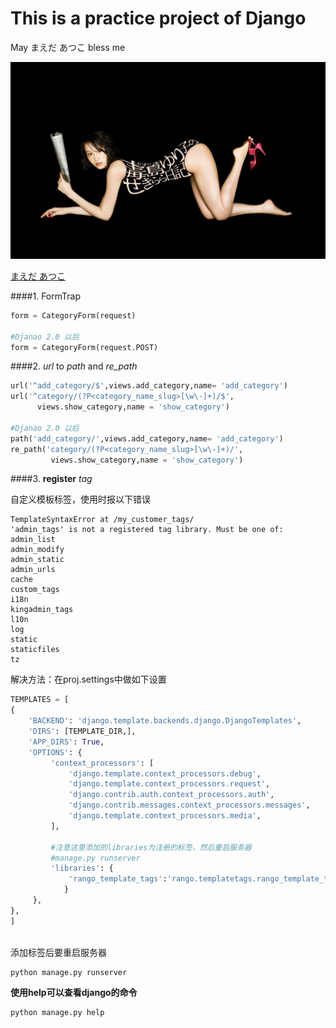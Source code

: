 # This is a practice project of Django

May まえだ あつこ bless me

![](./media/niko.jpg)

[まえだ あつこ](<https://baike.baidu.com/item/%E5%89%8D%E7%94%B0%E6%95%A6%E5%AD%90/9928563?fr=aladdin>)

####1. FormTrap 
   ```python
   form = CategoryForm(request)
   
   #Djanao 2.0 以后
   form = CategoryForm(request.POST)
   ```

####2. _url_ to _path_ and _re_path_
   
   ```python
   url('^add_category/$',views.add_category,name= 'add_category')
   url('^category/(?P<category_name_slug>[\w\-]+)/$',
         views.show_category,name = 'show_category')
   
   #Djanao 2.0 以后
   path('add_category/',views.add_category,name= 'add_category')
   re_path('category/(?P<category_name_slug>[\w\-]+)/',
            views.show_category,name = 'show_category')
   ```
   
####3. **register** _tag_

   自定义模板标签，使用时报以下错误
   
   ```shell
   TemplateSyntaxError at /my_customer_tags/
   'admin_tags' is not a registered tag library. Must be one of:
   admin_list
   admin_modify
   admin_static
   admin_urls
   cache
   custom_tags
   i18n
   kingadmin_tags
   l10n
   log
   static
   staticfiles
   tz
   ```
   
   解决方法：在proj.settings中做如下设置
   
   ```python
   TEMPLATES = [
   {
       'BACKEND': 'django.template.backends.django.DjangoTemplates',
       'DIRS': [TEMPLATE_DIR,],
       'APP_DIRS': True,
       'OPTIONS': {
            'context_processors': [
                'django.template.context_processors.debug',
                'django.template.context_processors.request',
                'django.contrib.auth.context_processors.auth',
                'django.contrib.messages.context_processors.messages',
                'django.template.context_processors.media',
            ],
         
            #注意这里添加的libraries为注册的标签，然后重启服务器
            #manage.py runserver
            'libraries': {
                'rango_template_tags':'rango.templatetags.rango_template_tags',
               }
        },
   },
   ]
    
   ```
    
   添加标签后要重启服务器
    
   ```shell
   python manage.py runserver
   ```
    
   **使用help可以查看django的命令**
   
   ```shell
   python manage.py help
   ```